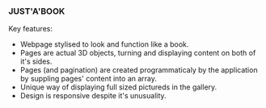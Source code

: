 ### JUST'A'BOOK ###

Key features:
- Webpage stylised to look and function like a book.
- Pages are actual 3D objects, turning and displaying content on both of it's sides.
- Pages (and pagination) are created programmaticaly by the application by suppling pages' content into an array.
- Unique way of displaying full sized pictureds in the gallery.
- Design is responsive despite it's unusuality.